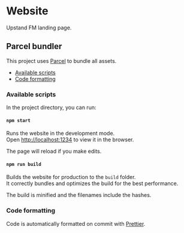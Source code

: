 # Website

Upstand FM landing page.

## Parcel bundler

This project uses [Parcel](https://parceljs.org/) to bundle all assets.

- [Available scripts](#available-scripts)
- [Code formatting](#code-formatting)

### Available scripts

In the project directory, you can run:

#### `npm start`

Runs the website in the development mode.<br>
Open [http://localhost:1234](http://localhost:1234) to view it in the browser.

The page will reload if you make edits.

#### `npm run build`

Builds the website for production to the `build` folder.<br>
It correctly bundles and optimizes the build for the best performance.

The build is minified and the filenames include the hashes.

### Code formatting

Code is automatically formatted on commit with [Prettier](https://prettier.io/).
